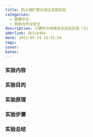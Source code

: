 ```yaml
---
title: 防火墙扩展分组过滤器实验
categories:
  - 想要毕业
  - 网络与协议安全
description: 计算机与网络安全综合实验（七）
abbrlink: 4b2cb40a
date: 2021-05-24 14:31:54
tags:
cover:
katex:
---
```


### 实验内容

### 实验目的

### 实验原理

### 实验步骤

### 实验总结

